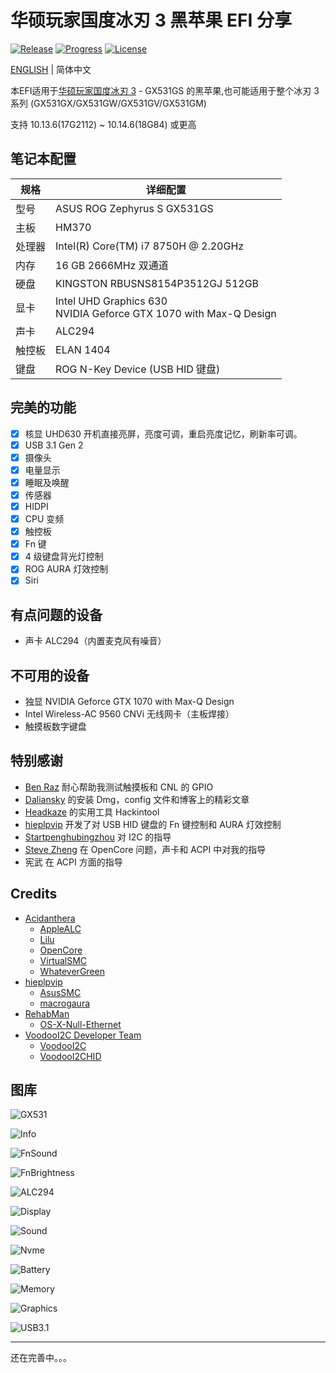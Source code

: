 # 华硕玩家国度冰刃 3 黑苹果 EFI 分享

[![Release](https://img.shields.io/github/release/williambj1/Hacintosh-EFI-Asus-Zephyrus-S-GX531.svg)](https://github.com/williambj1/Hacintosh-EFI-Asus-Zephyrus-S-GX531/releases)
[![Progress](https://img.shields.io/badge/Progress-完善中-ff69b4.svg)](https://github.com/williambj1/Hacintosh-EFI-Asus-Zephyrus-S-GX531/blob/master/README.md)
[![License](https://img.shields.io/badge/License-GPLv3-lightgrey.svg)](https://github.com/williambj1/Hacintosh-EFI-Asus-Zephyrus-S-GX531/blob/master/LICENSE)

[ENGLISH](https://github.com/williambj1/Hacintosh-EFI-Asus-Zephyrus-S-GX531/tree/master/README.md) | 简体中文

本EFI适用于[华硕玩家国度冰刃 3](https://www.asus.com.cn/ROG-Republic-Of-Gamers/ROG-Zephyrus-S-GX531/) - GX531GS 的黑苹果,也可能适用于整个冰刃 3 系列 (GX531GX/GX531GW/GX531GV/GX531GM)

支持 10.13.6(17G2112) ~ 10.14.6(18G84) 或更高

## 笔记本配置

| 规格   | 详细配置                                                                 |
| ----- | ----------------------------------------------------------------------- |
| 型号   | ASUS ROG Zephyrus S GX531GS                                             |
| 主板   | HM370                                                                   |
| 处理器 | Intel(R) Core(TM) i7 8750H @ 2.20GHz                                    |
| 内存   | 16 GB  2666MHz 双通道                                                    |
| 硬盘   | KINGSTON RBUSNS8154P3512GJ 512GB                                        |
| 显卡   | Intel UHD Graphics 630 <br /> NVIDIA Geforce GTX 1070 with Max-Q Design |
| 声卡   | ALC294                                                                  |
| 触控板 | ELAN 1404                                                               |
| 键盘   | ROG N-Key Device (USB HID 键盘)                                         |

## 完美的功能

- [x] 核显 UHD630 开机直接亮屏，亮度可调，重启亮度记忆，刷新率可调。
- [x] USB 3.1 Gen 2
- [x] 摄像头
- [x] 电量显示
- [x] 睡眠及唤醒
- [x] 传感器
- [x] HIDPI
- [x] CPU 变频
- [x] 触控板
- [x] Fn 键
- [x] 4 级键盘背光灯控制
- [x] ROG AURA 灯效控制
- [x] Siri

## 有点问题的设备

- 声卡 ALC294（内置麦克风有噪音）
  
## 不可用的设备

- 独显 NVIDIA Geforce GTX 1070 with Max-Q Design
- Intel Wireless-AC 9560 CNVi 无线网卡（主板焊接）
- 触摸板数字键盘

## 特别感谢

- [Ben Raz](https://github.com/ben9923) 耐心帮助我测试触摸板和 CNL 的 GPIO
- [Daliansky](https://github.com/daliansky) 的安装 Dmg，config 文件和博客上的精彩文章
- [Headkaze](https://github.com/headkaze) 的实用工具 Hackintool
- [hieplpvip](https://github.com/hieplpvip) 开发了对 USB HID 键盘的 Fn 键控制和 AURA 灯效控制
- [Startpenghubingzhou](https://github.com/penghubingzhou) 对 I2C 的指导
- [Steve Zheng](https://github.com/stevezhengshiqi) 在 OpenCore 问题，声卡和 ACPI 中对我的指导
- 宪武 在 ACPI 方面的指导

## Credits

- [Acidanthera](https://github.com/acidanthera)
  - [AppleALC](https://github.com/acidanthera/AppleALC)
  - [Lilu](https://github.com/acidanthera/Lilu)
  - [OpenCore](https://github.com/acidanthera/OpenCorePkg)
  - [VirtualSMC](https://github.com/acidanthera/VirtualSMC)
  - [WhateverGreen](https://github.com/acidanthera/WhateverGreen)
- [hieplpvip](https://github.com/hieplpvip)
  - [AsusSMC](https://github.com/hieplpvip/AsusSMC)
  - [macrogaura](https://github.com/hieplpvip/macrogaura)
- [RehabMan](https://github.com/RehabMan)
  - [OS-X-Null-Ethernet](https://github.com/RehabMan/OS-X-Null-Ethernet)
- [VoodooI2C Developer Team](https://voodooi2c.github.io/#Credits%20and%20Acknowledgments/Credits%20and%20Acknowledgments)
  - [VoodooI2C](https://github.com/alexandred/VoodooI2C)
  - [VoodooI2CHID](https://github.com/alexandred/VoodooI2C)

## 图库

![GX531](https://github.com/williambj1/Hacintosh-EFI-Asus-Zephyrus-S-GX531/blob/master/Resources/GX531.png)

![Info](https://github.com/williambj1/Hacintosh-EFI-Asus-Zephyrus-S-GX531/blob/master/Resources/1.png)

![FnSound](https://github.com/williambj1/Hacintosh-EFI-Asus-Zephyrus-S-GX531/blob/master/Resources/2.png)

![FnBrightness](https://github.com/williambj1/Hacintosh-EFI-Asus-Zephyrus-S-GX531/blob/master/Resources/3.png)

![ALC294](https://github.com/williambj1/Hacintosh-EFI-Asus-Zephyrus-S-GX531/blob/master/Resources/4.png)

![Display](https://github.com/williambj1/Hacintosh-EFI-Asus-Zephyrus-S-GX531/blob/master/Resources/5.png)

![Sound](https://github.com/williambj1/Hacintosh-EFI-Asus-Zephyrus-S-GX531/blob/master/Resources/6.png)

![Nvme](https://github.com/williambj1/Hacintosh-EFI-Asus-Zephyrus-S-GX531/blob/master/Resources/7.png)

![Battery](https://github.com/williambj1/Hacintosh-EFI-Asus-Zephyrus-S-GX531/blob/master/Resources/8.png)

![Memory](https://github.com/williambj1/Hacintosh-EFI-Asus-Zephyrus-S-GX531/blob/master/Resources/9.png)

![Graphics](https://github.com/williambj1/Hacintosh-EFI-Asus-Zephyrus-S-GX531/blob/master/Resources/10.png)

![USB3.1](https://github.com/williambj1/Hacintosh-EFI-Asus-Zephyrus-S-GX531/blob/master/Resources/11.png)

---

还在完善中。。。
